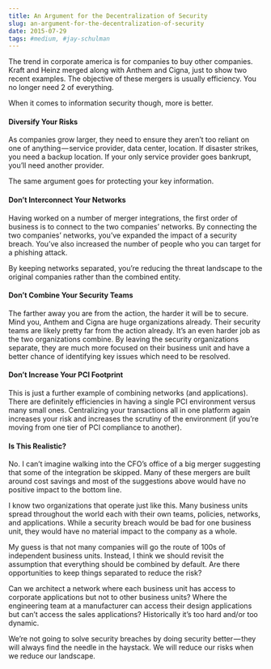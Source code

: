 ```yaml
---
title: An Argument for the Decentralization of Security
slug: an-argument-for-the-decentralization-of-security
date: 2015-07-29
tags: #medium, #jay-schulman
---
```


The trend in corporate america is for companies to buy other companies. Kraft and Heinz merged along with Anthem and Cigna, just to show two recent examples. The objective of these mergers is usually efficiency. You no longer need 2 of everything.

When it comes to information security though, more is better.

#### Diversify Your Risks

As companies grow larger, they need to ensure they aren’t too reliant on one of anything — service provider, data center, location. If disaster strikes, you need a backup location. If your only service provider goes bankrupt, you’ll need another provider.

The same argument goes for protecting your key information.

#### Don’t Interconnect Your Networks

Having worked on a number of merger integrations, the first order of business is to connect to the two companies’ networks. By connecting the two companies’ networks, you’ve expanded the impact of a security breach. You’ve also increased the number of people who you can target for a phishing attack.

By keeping networks separated, you’re reducing the threat landscape to the original companies rather than the combined entity.

#### Don’t Combine Your Security Teams

The farther away you are from the action, the harder it will be to secure. Mind you, Anthem and Cigna are huge organizations already. Their security teams are likely pretty far from the action already. It’s an even harder job as the two organizations combine. By leaving the security organizations separate, they are much more focused on their business unit and have a better chance of identifying key issues which need to be resolved.

#### Don’t Increase Your PCI Footprint

This is just a further example of combining networks (and applications). There are definitely efficiencies in having a single PCI environment versus many small ones. Centralizing your transactions all in one platform again increases your risk and increases the scrutiny of the environment (if you’re moving from one tier of PCI compliance to another).

#### Is This Realistic?

No. I can’t imagine walking into the CFO’s office of a big merger suggesting that some of the integration be skipped. Many of these mergers are built around cost savings and most of the suggestions above would have no positive impact to the bottom line.

I know two organizations that operate just like this. Many business units spread throughout the world each with their own teams, policies, networks, and applications. While a security breach would be bad for one business unit, they would have no material impact to the company as a whole.

My guess is that not many companies will go the route of 100s of independent business units. Instead, I think we should revisit the assumption that everything should be combined by default. Are there opportunities to keep things separated to reduce the risk?

Can we architect a network where each business unit has access to corporate applications but not to other business units? Where the engineering team at a manufacturer can access their design applications but can’t access the sales applications? Historically it’s too hard and/or too dynamic.

We’re not going to solve security breaches by doing security better — they will always find the needle in the haystack. We will reduce our risks when we reduce our landscape.
